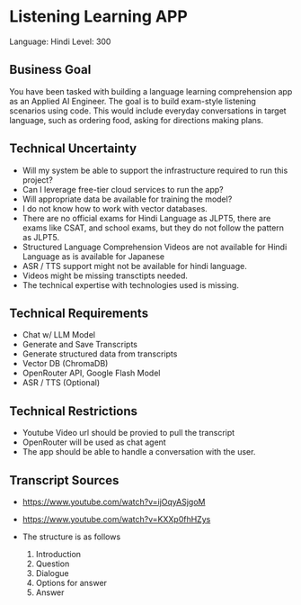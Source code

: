# Listening Learning APP

Language: Hindi
Level: 300

## Business Goal
You have been tasked with building a language learning comprehension app as an Applied AI Engineer. 
The goal is to build exam-style listening scenarios using code. 
This would include everyday conversations in target language, such as ordering food, asking for directions making plans.

## Technical Uncertainty
- Will my system be able to support the infrastructure required to run this project? 
- Can I leverage free-tier cloud services to run the app?
- Will appropriate data be available for training the model?
- I do not know how to work with vector databases.
- There are no official exams for Hindi Language as JLPT5, there are exams like CSAT, and school exams, but they do not follow the pattern as JLPT5.
- Structured Language Comprehension Videos are not available for Hindi Language as is available for Japanese
- ASR / TTS support might not be available for hindi language.
- Videos might be missing transctipts needed.
- The technical expertise with technologies used is missing. 

## Technical Requirements 
- Chat w/ LLM Model
- Generate and Save Transcripts
- Generate structured data from transcripts
- Vector DB (ChromaDB)
- OpenRouter API, Google Flash Model
- ASR / TTS (Optional)


## Technical Restrictions
- Youtube Video url should be provied to pull the transcript
- OpenRouter will be used as chat agent
- The app should be able to handle a conversation with the user.

## Transcript Sources 
- https://www.youtube.com/watch?v=ijOqyASjgoM
- https://www.youtube.com/watch?v=KXXp0fhHZys

- The structure is as follows
    1. Introduction
    2. Question
    3. Dialogue
    4. Options for answer
    5. Answer

